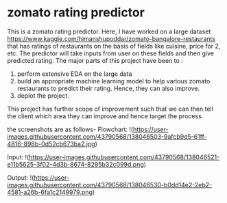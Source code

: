 # zomato rating predictor 

This is a zomato rating predictor. Here, I have worked on a large dataset https://www.kaggle.com/himanshupoddar/zomato-bangalore-restaurants that has ratings of restaurants on the basis of fields like cuisine,
price for 2, etc. 
The predictor will take inputs from user on these fields and then give predicted rating. 
The major parts of this project have been to :
1) perform extensive EDA on the large data
2) build an appropriate machine learning model to help various zomato restaurants to predict their rating. Hence, they can also improve. 
3) deplot the project. 

This project has further scope of improvement such that we can then tell the client which area they can improve and hence target the process. 

the screenshots are as follows-
Flowchart:
!(https://user-images.githubusercontent.com/43790568/138046503-9afcb9d5-61ff-4816-898b-0d52cb673ba2.jpg)

Input:
!(https://user-images.githubusercontent.com/43790568/138046521-e11b5625-3f02-4d3b-8674-8295b32c099d.png)

Output:
!(https://user-images.githubusercontent.com/43790568/138046530-b0dd14e2-2eb2-4581-a26b-6fa1c2149979.png)
